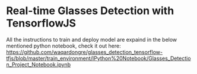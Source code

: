 # Real-time Glasses Detection with TensorflowJS

All the instructions to train and deploy model are expaind in the below mentioned python notebook, check it out here: https://github.com/waqardongre/glasses_detection_tensorflow-tfjs/blob/master/train_environment/IPython%20Notebook/Glasses_Detection_Project_Notebook.ipynb
